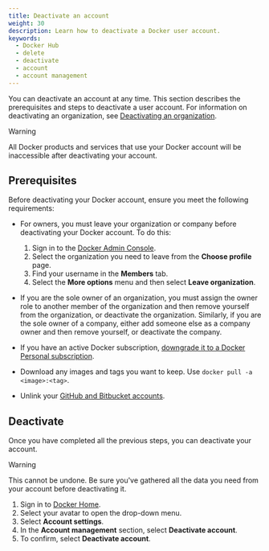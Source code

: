```yaml
---
title: Deactivate an account
weight: 30
description: Learn how to deactivate a Docker user account.
keywords:
  - Docker Hub
  - delete
  - deactivate
  - account
  - account management
---
```


You can deactivate an account at any time. This section describes the prerequisites and steps to deactivate a user account. For information on deactivating an organization, see [Deactivating an organization](../admin/deactivate-account.md).

>[!WARNING]
>
> All Docker products and services that use your Docker account will be inaccessible after deactivating your account.

## Prerequisites

Before deactivating your Docker account, ensure you meet the following requirements:

- For owners, you must leave your organization or company before deactivating your Docker account.
    To do this:
    1. Sign in to the [Docker Admin Console](https://app.docker.com/admin).
    2. Select the organization you need to leave from the **Choose profile** page.
    3. Find your username in the **Members** tab.
    4. Select the **More options** menu and then select **Leave organization**.

- If you are the sole owner of an organization, you must assign the owner role to another member of the organization and then remove yourself from the organization, or deactivate the organization. Similarly, if you are the sole owner of a company, either add someone else as a company owner and then remove yourself, or deactivate the company.

- If you have an active Docker subscription, [downgrade it to a Docker Personal subscription](../subscription/change.md).

- Download any images and tags you want to keep. Use `docker pull -a <image>:<tag>`.

- Unlink your [GitHub and Bitbucket accounts](../docker-hub/repos/manage/builds/link-source.md#unlink-a-github-user-account).

## Deactivate

Once you have completed all the previous steps, you can deactivate your account.

> [!WARNING]
>
> This cannot be undone. Be sure you've gathered all the data you need from your account before deactivating it.

1. Sign in to [Docker Home](https://app.docker.com/login).
2. Select your avatar to open the drop-down menu.
3. Select **Account settings**.
4. In the **Account management** section, select **Deactivate account**.
5. To confirm, select **Deactivate account**.
